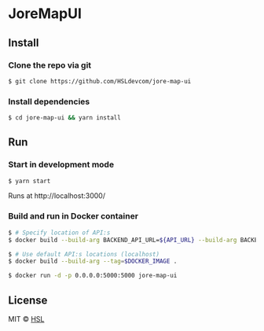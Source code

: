 JoreMapUI 
====================

## Install

### Clone the repo via git

```bash
$ git clone https://github.com/HSLdevcom/jore-map-ui
```

### Install dependencies

```bash
$ cd jore-map-ui && yarn install
```

## Run

### Start in development mode

```bash
$ yarn start
```
Runs at http://localhost:3000/

### Build and run in Docker container

```bash
$ # Specify location of API:s
$ docker build --build-arg BACKEND_API_URL=${API_URL} --build-arg BACKEND_GEOSERVER_URL=${GEOSERVER_URL} --tag=$DOCKER_IMAGE .

$ # Use default API:s locations (localhost)
$ docker build --build-arg --tag=$DOCKER_IMAGE .

$ docker run -d -p 0.0.0.0:5000:5000 jore-map-ui
```

## License
MIT © [HSL](https://github.com/HSLdevcom)
